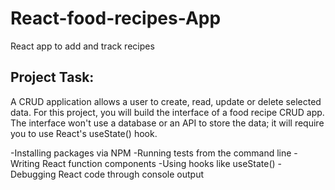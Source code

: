 # React-food-recipes-App
React app to add and track recipes

## Project Task:
A CRUD application allows a user to create, read, update or delete selected data. For this project, you will build the interface of a food recipe CRUD app. The interface won't use a database or an API to store the data; it will require you to use React's useState() hook.

-Installing packages via NPM
-Running tests from the command line
-Writing React function components
-Using hooks like useState()
-Debugging React code through console output
